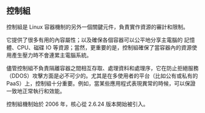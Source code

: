 ## 控制組
控制組是 Linux 容器機制的另外一個關鍵元件，負責實作資源的審計和限制。

它提供了很多有用的內容屬性；以及確保各個容器可以公平地分享主電腦的 記憶體、CPU、磁碟 IO 等資源；當然，更重要的是，控制組確保了當容器內的資源使用產生壓力時不會連累主電腦系統。

儘管控制組不負責隔離容器之間相互存取、處理資料和處理序，它在防止拒絕服務（DDOS）攻擊方面是必不可少的。尤其是在多使用者的平台（比如公有或私有的 PaaS）上，控制組十分重要。例如，當某些應用程式表現異常的時候，可以保證一致地正常執行和效能。

控制組機制始於 2006 年，核心從 2.6.24 版本開始被引入。
